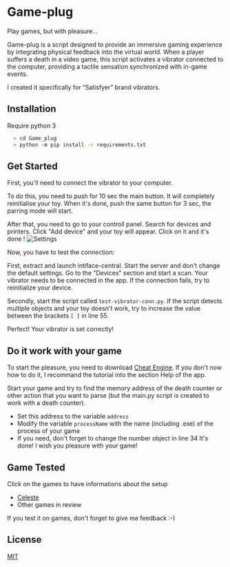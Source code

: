 # Game-plug

Play games, but with pleasure...

Game-plug is a script designed to provide an immersive gaming experience by integrating physical feedback into the virtual world. When a player suffers a death in a video game, this script activates a vibrator connected to the computer, providing a tactile sensation synchronized with in-game events. 

I created it specifically for “Satisfyer” brand vibrators.
## Installation

Require python 3

```bash
  > cd Game_plug
  > python -m pip install -r requirements.txt
```

## Get Started


First, you'll need to connect the vibrator to your computer. 

To do this, you need to push for 10 sec the main button. It will completely reinitialise your toy.
When it's done, push the same button for 3 sec, the parring mode will start.

After that, you need to go to your controll panel. Search for devices and printers.
Click "Add device" and your toy will appear. Click on it and it's done !
![Settings](https://cdn.discordapp.com/attachments/1163943259660365937/1234230957930840204/image.png?ex=662ffaa7&is=662ea927&hm=3a33f6f02c6eebc28c12adc49dcb03f9b938d10f8f1c815737960b0cfbb983a0&) 

Now, you have to test the connection:


First, extract and launch intiface-central. Start the server and don't change the default settings.
Go to the "Devices" section and start a scan. Your vibrator needs to be connected in the app. If the connection fails, try to reinitialize your device.


Secondly, start the script called `test-vibrator-conn.py`. If the script detects multiple objects and your toy doesn't work, try to increase the value between the brackets `[ ]` in line 55.

Perfect! Your vibrator is set correctly!  
## Do it work with your game

To start the pleasure, you need to download [Cheat Engine](https://www.cheatengine.org/). If you don't now how to do it, I recommand the tutorial into the section Help of the app.

Start your game and try to find the memory address of the death counter or other action that you want to parse (but the main.py script is created to work with a death counter).

- Set this address to the variable `address`
- Modify the variable `processName` with the name (including .exe) of the process of your game
- If you need, don't forget to change the number object in line 34
It's done! I wish you pleasure with your game!

## Game Tested 
Click on the games to have informations about the setup
- [Celeste](https://store.steampowered.com/app/504230/Celeste/)
- Other games in review

If you test it on games, don't forget to give me feedback :-)
## License

[MIT](https://choosealicense.com/licenses/mit/)


